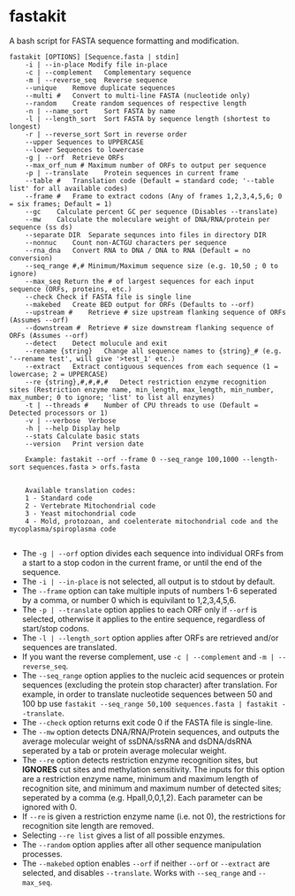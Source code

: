 # fastakit
A bash script for FASTA sequence formatting and modification.

```
fastakit [OPTIONS] [Sequence.fasta | stdin]
	-i | --in-place	Modify file in-place
	-c | --complement	Complementary sequence
	-m | --reverse_seq	Reverse sequence
	--unique	Remove duplicate sequences
	--multi #	Convert to multi-line FASTA (nucleotide only)
	--random	Create random sequences of respective length
	-n | --name_sort	Sort FASTA by name
	-l | --length_sort	Sort FASTA by sequence length (shortest to longest)
	-r | --reverse_sort	Sort in reverse order
	--upper	Sequences to UPPERCASE
	--lower	Sequences to lowercase
	-g | --orf	Retrieve ORFs
	--max_orf_num #	Maximum number of ORFs to output per sequence
	-p | --translate	Protein sequences in current frame
	--table #	Translation code (Default = standard code; '--table list' for all available codes)
	--frame #	Frame to extract codons (Any of frames 1,2,3,4,5,6; 0 = six frames; Default = 1)
	--gc	Calculate percent GC per sequence (Disables --translate)
	--mw	Calculate the moleculare weight of DNA/RNA/protein per sequence (ss ds)
	--separate DIR	Separate sequnces into files in directory DIR
	--nonnuc	Count non-ACTGU characters per sequence
	--rna_dna	Convert RNA to DNA / DNA to RNA (Default = no conversion)
	--seq_range #,#	Minimum/Maximum sequence size (e.g. 10,50 ; 0 to ignore)
	--max_seq Return the # of largest sequences for each input sequence (ORFs, proteins, etc.)
	--check	Check if FASTA file is single line
	--makebed	Create BED output for ORFs (Defaults to --orf)
	--upstream #	Retrieve # size upstream flanking sequence of ORFs (Assumes --orf)
	--downstream #	Retrieve # size downstream flanking sequence of ORFs (Assumes --orf)
	--detect	Detect molucule and exit
	--rename {string}	Change all sequence names to {string}_# (e.g. '--rename test', will give '>test_1' etc.)
	--extract	Extract contiguous sequences from each sequence (1 = lowercase; 2 = UPPERCASE)
	--re {string},#,#,#,#	Detect restriction enzyme recognition sites (Restriction enzyme name, min_length, max_length, min_number, max_number; 0 to ignore; 'list' to list all enzymes)
	-t | --threads #	Number of CPU threads to use (Default = Detected processors or 1)
	-v | --verbose	Verbose
	-h | --help	Display help
	--stats	Calculate basic stats
	--version	Print version date
	
	Example: fastakit --orf --frame 0 --seq_range 100,1000 --length-sort sequences.fasta > orfs.fasta


	Available translation codes:
	1 - Standard code
	2 - Vertebrate Mitochondrial code
	3 - Yeast mitochondrial code
	4 - Mold, protozoan, and coelenterate mitochondrial code and the mycoplasma/spiroplasma code
	
```

- The `-g | --orf` option divides each sequence into individual ORFs from a start to a stop codon in the current frame, or until the end of the sequence.
- The `-i | --in-place` is not selected, all output is to stdout by default.
- The `--frame` option can take multiple inputs of numbers 1-6 seperated by a comma, or number 0 which is equivilant to 1,2,3,4,5,6.
- The `-p | --translate` option applies to each ORF only if `--orf` is selected, otherwise it applies to the entire sequence, regardless of start/stop codons.
- The `-l | --length_sort` option applies after ORFs are retrieved and/or sequences are translated.
- If you want the reverse complement, use `-c | --complement` and `-m | --reverse_seq`.
- The `--seq_range` option applies to the nucleic acid sequences or protein sequences (excluding the protein stop character) after translation. For example, in order to translate nucleotide sequences between 50 and 100 bp use `fastakit --seq_range 50,100 sequences.fasta | fastakit --translate`.
- The `--check` option returns exit code 0 if the FASTA file is single-line.
- The `--mw` option detects DNA/RNA/Protein sequences, and outputs the average molecular weight of ssDNA/ssRNA and dsDNA/dsRNA seperated by a tab or protein average molecular weight.
- The `--re` option detects restriction enzyme recognition sites, but **IGNORES** cut sites and methylation sensitivity. The inputs for this option are a restriction enzyme name, minimum and maximum length of recognition site, and minimum and maximum number of detected sites; seperated by a comma (e.g. HpaII,0,0,1,2). Each parameter can be ignored with 0.
- If `--re` is given a restriction enzyme name (i.e. not 0), the restrictions for recognition site length are removed.
- Selecting `--re list` gives a list of all possible enzymes.
- The `--random` option applies after all other sequence manipulation processes.
- The `--makebed` option enables `--orf` if neither `--orf` or `--extract` are selected, and disables `--translate`. Works with `--seq_range` and `--max_seq`.
